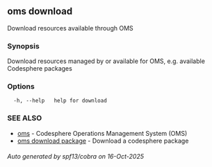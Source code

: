 ## oms download

Download resources available through OMS

### Synopsis

Download resources managed by or available for OMS,
e.g. available Codesphere packages

### Options

```
  -h, --help   help for download
```

### SEE ALSO

* [oms](oms.md)	 - Codesphere Operations Management System (OMS)
* [oms download package](oms_download_package.md)	 - Download a codesphere package

###### Auto generated by spf13/cobra on 16-Oct-2025
